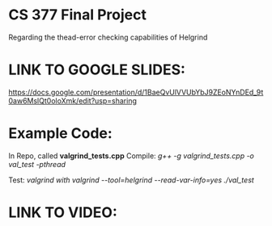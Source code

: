# CS 377 Final Project
Regarding the thead-error checking capabilities of Helgrind
# LINK TO GOOGLE SLIDES:
https://docs.google.com/presentation/d/1BaeQvUlVVUbYbJ9ZEoNYnDEd_9t0aw6MslQt0oloXmk/edit?usp=sharing
# Example Code: 
In Repo, called **valgrind_tests.cpp**
Compile: _g++ -g valgrind_tests.cpp -o val_test -pthread_

Test: _valgrind with valgrind --tool=helgrind --read-var-info=yes ./val_test_
# LINK TO VIDEO:
